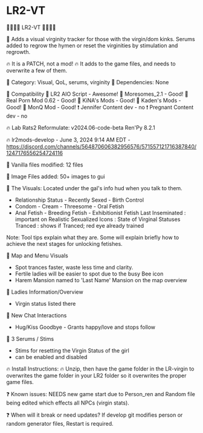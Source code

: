 # LR2-VT
🍒🍒🍒🍒    LR2-VT    🍒🍒🍒🍒 

💮 Adds a visual virginity tracker for those with the virgin/dom kinks.  Serums added to regrow the hymen or reset the virginities by stimulation and regrowth.

🔥 It is a PATCH, not a mod! 
🔥 It adds to the game files, and needs to overwrite a few of them.

💮 Category: Visual, QoL, serums, virginity 💮 Dependencies: None 

💮 Compatibility
🥵 LR2 AIO Script - Awesome!
🥵 Moresomes_2.1 - Good!
🥵 Real Porn Mod 0.62 - Good!
🥵 KiNA's Mods - Good!
🥵 Kaden's Mods - Good!
🥵 MonQ Mod - Good!
❗ Jennifer Content dev - no
❗ Pregnant Content dev - no

🔥 Lab Rats2 Reformulate: v2024.06-code-beta  Ren'Py 8.2.1

🔥 lr2mods-develop - June 3, 2024 9:14 AM EDT - https://discord.com/channels/564870606382956576/571557121716387840/1247176556254724116

💮 Vanilla files modified: 12 files

💮 Image Files added: 50+ images to gui

💮 The Visuals: Located under the gal's info hud when you talk to them.
- Relationship Status - Recently Sexed - Birth Control
- Condom - Cream - Threesome - Oral Fetish
- Anal Fetish - Breeding Fetish - Exhibitionist Fetish
Last Inseminated : important on Realistic
Sexualized Icons : State of Virginal Statuses
Tranced : shows if Tranced; red eye already trained

Note: Tool tips explain what they are.  Some will explain briefly how to achieve the next stages for unlocking fetishes.

💮 Map and Menu Visuals
- Spot trances faster, waste less time and clarity.
- Fertile ladies will be easier to spot due to the busy Bee icon
- Harem Mansion named to 'Last Name' Mansion on the map overview

💮 Ladies Information/Overview
- Virgin status listed there

💮 New Chat Interactions
- Hug/Kiss Goodbye - Grants happy/love and stops follow

💮 3 Serums / Stims
- Stims for resetting the Virgin Status of the girl
- can be enabled and disabled

🔥 Install Instructions: 🔥
Unzip, then have the game folder in the LR-virgin to overwrites the game folder in your LR2 folder so it overwrites the proper game files.

❓ Known issues: 
NEEDS new game start due to Person_ren and Random file being edited which effects all NPCs (virgin stats).

❓ When will it break or need updates?
If develop git modifies person or random generator files, Restart is required.  
